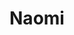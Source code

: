 ---
title: Naomi
date: 
draft: false

# descripcion
description : Argollas de plata 925

materials: Plata 925

color: Plateado

dimensions: 1,4cm diam

code: 01-11-0547

type: "Aros"

categories: []

price: $8.080,00

price_eftvo: $6.870,00

# Images
# first image will be shown in the product page
images:
  # - image: "images/path_to_image"
  # La ubicacion de las imagenes es imagenes/Aros/Aros.Argollas/01-11-0547-naomi
  - image: "./images/aros/argollas/01-11-0547.JPG"
  - image: "./images/aros/argollas/01-11-0547_a.JPG"
  - image: "./images/aros/argollas/01-11-0547_b.jpg"
  - image: "./images/aros/argollas/01-11-0547_c.jpg"
---